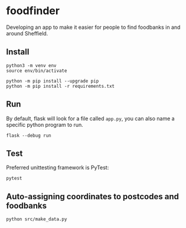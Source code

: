 # foodfinder

Developing an app to make it easier for people to find foodbanks in and around Sheffield.


## Install

```shell
python3 -m venv env
source env/bin/activate

python -m pip install --upgrade pip
python -m pip install -r requirements.txt
```

## Run

By default, flask will look for a file called `app.py`, you can also name a specific python program to run.

```shell
flask --debug run
```

## Test

Preferred unittesting framework is PyTest:

```shell
pytest
```

## Auto-assigning coordinates to postcodes and foodbanks

```shell
python src/make_data.py
```